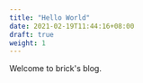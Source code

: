 ```yaml
---
title: "Hello World"
date: 2021-02-19T11:44:16+08:00
draft: true
weight: 1
---
```


Welcome to brick's blog.
